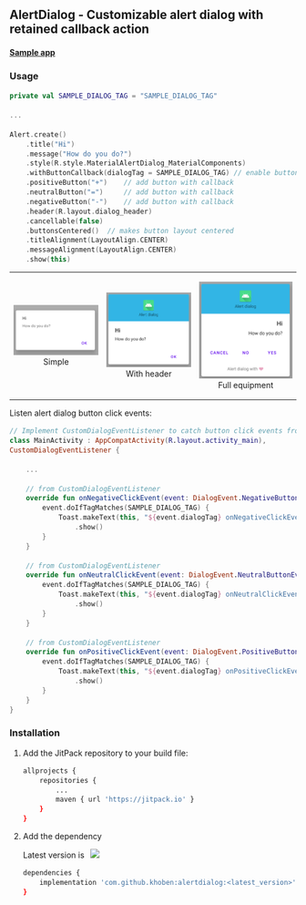 ## AlertDialog - Customizable alert dialog with retained callback action

#### [Sample app](app/src/main/java/io/github/khoben/alertdialog/sample/MainActivity.kt)

### Usage
```kotlin
private val SAMPLE_DIALOG_TAG = "SAMPLE_DIALOG_TAG"

...

Alert.create()
    .title("Hi")
    .message("How do you do?")
    .style(R.style.MaterialAlertDialog_MaterialComponents)
    .withButtonCallback(dialogTag = SAMPLE_DIALOG_TAG) // enable button callback
    .positiveButton("+")    // add button with callback
    .neutralButton("=")     // add button with callback
    .negativeButton("-")    // add button with callback
    .header(R.layout.dialog_header)
    .cancellable(false)
    .buttonsCentered()  // makes button layout centered
    .titleAlignment(LayoutAlign.CENTER)
    .messageAlignment(LayoutAlign.CENTER)
    .show(this)
```
<table>
    <td>
        <p align="center"><img src="./Readme.md-images/1.png"> <br>Simple</p>
    </td>
     <td>
        <p align="center"><img src="./Readme.md-images/3.png"><br>With header</p>
    </td>
     <td>
        <p align="center"><img src="./Readme.md-images/4.png"><br>Full equipment</p>
    </td>
</table>

Listen alert dialog button click events:
```kotlin
// Implement CustomDialogEventListener to catch button click events from alert dialog buttons
class MainActivity : AppCompatActivity(R.layout.activity_main), 
CustomDialogEventListener {

    ...

    // from CustomDialogEventListener
    override fun onNegativeClickEvent(event: DialogEvent.NegativeButtonEvent) {
        event.doIfTagMatches(SAMPLE_DIALOG_TAG) {
            Toast.makeText(this, "${event.dialogTag} onNegativeClickEvent", Toast.LENGTH_SHORT)
                .show()
        }
    }

    // from CustomDialogEventListener
    override fun onNeutralClickEvent(event: DialogEvent.NeutralButtonEvent) {
        event.doIfTagMatches(SAMPLE_DIALOG_TAG) {
            Toast.makeText(this, "${event.dialogTag} onNeutralClickEvent", Toast.LENGTH_SHORT)
                .show()
        }
    }

    // from CustomDialogEventListener
    override fun onPositiveClickEvent(event: DialogEvent.PositiveButtonEvent) {
        event.doIfTagMatches(SAMPLE_DIALOG_TAG) {
            Toast.makeText(this, "${event.dialogTag} onPositiveClickEvent", Toast.LENGTH_SHORT)
                .show()
        }
    }
}
```

### Installation
1. Add the JitPack repository to your build file:
    ```bash
    allprojects {
        repositories {
            ...
            maven { url 'https://jitpack.io' }
        }
    }
    ```
2. Add the dependency

    Latest version is⠀[![](https://jitpack.io/v/khoben/alertdialog.svg)](https://jitpack.io/#khoben/alertdialog)

    ```bash
    dependencies {
        implementation 'com.github.khoben:alertdialog:<latest_version>'
    }
    ```

